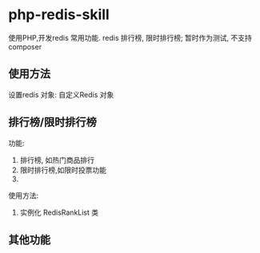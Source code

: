 # php-redis-skill
使用PHP,开发redis 常用功能. redis 排行榜,  限时排行榜;  暂时作为测试, 不支持composer

## 使用方法
设置redis 对象: 
自定义Redis 对象

## 排行榜/限时排行榜
功能:
1. 排行榜, 如热门商品排行
2. 限时排行榜,如限时投票功能
3.
使用方法: 
1. 实例化 RedisRankList 类

## 其他功能